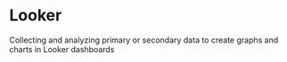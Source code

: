 # Looker
Collecting and analyzing primary or secondary data to create graphs and charts in Looker dashboards
